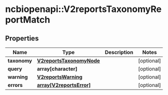 # ncbiopenapi::V2reportsTaxonomyReportMatch


## Properties
Name | Type | Description | Notes
------------ | ------------- | ------------- | -------------
**taxonomy** | [**V2reportsTaxonomyNode**](v2reportsTaxonomyNode.md) |  | [optional] 
**query** | **array[character]** |  | [optional] 
**warning** | [**V2reportsWarning**](v2reportsWarning.md) |  | [optional] 
**errors** | [**array[V2reportsError]**](v2reportsError.md) |  | [optional] 


